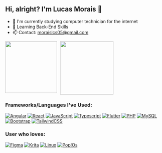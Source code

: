 ## Hi, alright? I'm Lucas Morais 👋

- 🔭 I'm currently studying computer technician for the internet
- 🌱 Learning Back-End Skills
- 📫 Contact: moraislcs05@gmail.com

<div style="display: flex; gap: 10px;">
  <img src="https://github-readme-stats.vercel.app/api?username=standbytheboy&show_icons=true&theme=tokyonight" height="165">
  <img src="https://github-readme-stats.vercel.app/api/top-langs/?username=standbytheboy&layout=compact&theme=tokyonight" height="170">
</div>



### Frameworks/Languages I've Used:

[![Angular](https://img.shields.io/badge/Angular-DD0031?style=for-the-badge&logo=angular&logoColor=white)]() 
[![React](https://img.shields.io/badge/React-20232A?style=for-the-badge&logo=react&logoColor=61DAFB)]()
[![JavaScript](https://img.shields.io/badge/JavaScript-F7DF1E?style=for-the-badge&logo=javascript&logoColor=black)]() 
[![Typescript](https://img.shields.io/badge/TypeScript-007ACC?style=for-the-badge&logo=typescript&logoColor=white)]() 
[![Flutter](https://img.shields.io/badge/Flutter-02569B?style=for-the-badge&logo=flutter&logoColor=white)]() 
[![PHP](https://img.shields.io/badge/PHP-777BB4?style=for-the-badge&logo=php&logoColor=white)]()
[![MySQL](https://img.shields.io/badge/MySQL-005C84?style=for-the-badge&logo=mysql&logoColor=white)]()
[![Bootstrap](https://img.shields.io/badge/Bootstrap-563D7C?style=for-the-badge&logo=bootstrap&logoColor=white)]()
[![TailwindCSS](https://img.shields.io/badge/Tailwind_CSS-38B2AC?style=for-the-badge&logo=tailwind-css&logoColor=white)]() 

### User who loves:
[![Figma](https://img.shields.io/badge/Figma-F24E1E?style=for-the-badge&logo=figma&logoColor=white)]() 
[![Krita](https://img.shields.io/badge/Krita-203759?style=for-the-badge&logo=krita&logoColor=EEF37B)]() 
[![Linux](https://img.shields.io/badge/Linux-FCC624?style=for-the-badge&logo=linux&logoColor=black)]() 
[![Pop!Os](https://img.shields.io/badge/Pop!_OS-48B9C7?style=for-the-badge&logo=Pop!_OS&logoColor=white)]() 
